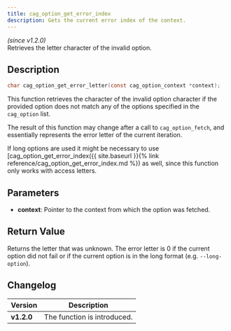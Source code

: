 ```yaml
---
title: cag_option_get_error_index
description: Gets the current error index of the context.
---
```


_(since v1.2.0)_  
Retrieves the letter character of the invalid option.

## Description
```c
char cag_option_get_error_letter(const cag_option_context *context);
```

This function retrieves the character of the invalid option character
if the provided option does not match any of the options specified in the
`cag_option` list.

The result of this function may change after a call to `cag_option_fetch`, and
essentially represents the error letter of the current iteration.

If long options are used it might be necessary to use 
[cag_option_get_error_index({{ site.baseurl }}{% link reference/cag_option_get_error_index.md %}) as well,
since this function only works with access letters.

## Parameters
 * **context**: Pointer to the context from which the option was fetched.

## Return Value
Returns the letter that was unknown. The error letter is 0 if the current option did not fail
or if the current option is in the long format (e.g. `--long-option`).

## Changelog

| Version    | Description                                            |
|------------|--------------------------------------------------------|
| **v1.2.0** | The function is introduced.                            |
